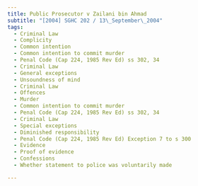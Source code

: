```yaml
---
title: Public Prosecutor v Zailani bin Ahmad 
subtitle: "[2004] SGHC 202 / 13\_September\_2004"
tags:
  - Criminal Law
  - Complicity
  - Common intention
  - Common intention to commit murder
  - Penal Code (Cap 224, 1985 Rev Ed) ss 302, 34
  - Criminal Law
  - General exceptions
  - Unsoundness of mind
  - Criminal Law
  - Offences
  - Murder
  - Common intention to commit murder
  - Penal Code (Cap 224, 1985 Rev Ed) ss 302, 34
  - Criminal Law
  - Special exceptions
  - Diminished responsibility
  - Penal Code (Cap 224, 1985 Rev Ed) Exception 7 to s 300
  - Evidence
  - Proof of evidence
  - Confessions
  - Whether statement to police was voluntarily made

---
```


